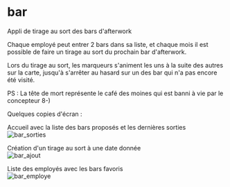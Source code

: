 # bar
Appli de tirage au sort des bars d'afterwork

Chaque employé peut entrer 2 bars dans sa liste, et chaque mois il est possible de faire un tirage au sort du prochain bar d'afterwork.

Lors du tirage au sort, les marqueurs s'animent les uns à la suite des autres sur la carte, jusqu'à s'arrêter au hasard sur un des bar qui n'a pas encore été visité.

PS : La tête de mort représente le café des moines qui est banni à vie par le concepteur 8-)

Quelques copies d'écran : 

Accueil avec la liste des bars proposés et les dernières sorties  
![bar_sorties](https://github.com/user-attachments/assets/d88d4a65-6142-454b-b1cc-290f5eaef811)

Création d'un tirage au sort à une date donnée  
![bar_ajout](https://github.com/user-attachments/assets/9f77d829-11aa-42e7-9c66-010ba6340cae)

Liste des employés avec les bars favoris  
![bar_employe](https://github.com/user-attachments/assets/38e5cdda-df72-4b18-8a98-63599b4011d4)

